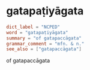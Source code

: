 # gatapaṭiyāgata

``` toml
dict_label = "NCPED"
word = "gatapaṭiyāgata"
summary = "of gatapaccāgata"
grammar_comment = "mfn. & n."
see_also = ["gatapaccāgata"]
```

of gatapaccāgata

